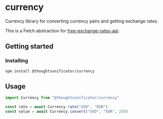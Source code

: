 # currency

Currency library for converting currency pairs and getting exchange rates.

This is a Fetch abstraction for [free-exchange-rates-api](https://github.com/thoughtsunificator/free-exchange-rates-api). 

## Getting started

### Installing

`npm install @thoughtsunificator/currency`

## Usage

```javascript
import Currency from "@thoughtsunificator/currency"

const rate = await Currency.rate("USD", "EUR")
const value = await Currency.convert("USD", "EUR", 250)

```

